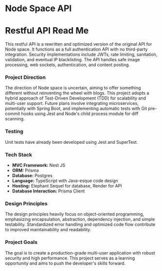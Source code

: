 # Node Space API

# Restful API Read Me

This restful API is a rewritten and optimized version of the original API for Node space. It functions as a full authentication API with no third-party integration. Security implementations include JWTs, rate limiting, sanitation, validation, and eventual IP blacklisting. The API handles safe image processing, web sockets, authentication, and content posting.

### Project Direction
The direction of Node space is uncertain, aiming to offer something different without reinventing the wheel with blogs. This project adopts a hybrid approach of Test-Driven Development (TDD) for scalability and multi-user support. Future plans involve integrating microservices, potentially with Spring Boot, and implementing automatic tests with Git pre-commit hooks using Jest and Node's child process module for diff scanning.

### Testing
Unit tests have already been developed using Jest and SuperTest.

### Tech Stack
- **MVC Framework:** Nest JS
- **ORM:** Prisma
- **Database:** Postgres
- **Language:** TypeScript with Java-esque code design
- **Hosting:** Elephant Sequel for database, Render for API
- **Database Interaction:** Prisma Client

### Design Principles
The design principles heavily focus on object-oriented programming, emphasizing encapsulation, abstraction, dependency injection, and simple testability. Standardized error handling and optimized code flow contribute to improved maintainability and readability.

### Project Goals
The goal is to create a production-grade multi-user application with robust security and high performance. This project serves as a learning opportunity and aims to push the developer's skills forward.